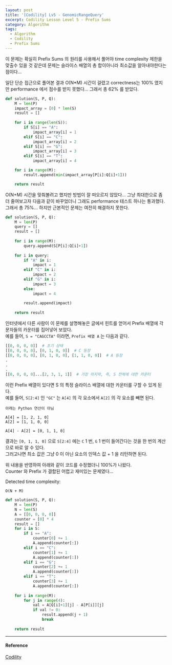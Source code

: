 ```yaml
---
layout: post
title: '[Codility] Lv5 - GenomicRangeQuery'
excerpt: Codility Lesson Level 5 - Prefix Sums
category: Algorithm
tags:
  - Algorithm
  - Codility
  - Prefix Sums
---
```


이 문제는 확실히 Prefix Sums 의 원리를 사용해서 풀어야 time complexity 제한을 맞출수 있을 것 같은데 문제는 슬라이스 배열의 총 합이아니라 최소값을 알아내야한다는 점이다...  

일단 단순 접근으로 풀어본 결과 O(N*M) 시간이 걸렸고 correctness는 100% 였지만 performance 에서 점수를 받지 못했다... 그래서 총 62% 를 받았다. 

```py
def solution(S, P, Q):
    M = len(P)
    impact_array = [0] * len(S)
    result = []
    
    for i in range(len(S)):
        if S[i] == "A":
            impact_array[i] = 1
        elif S[i] == "C":
            impact_array[i] = 2
        elif S[i] == "G":
            impact_array[i] = 3
        elif S[i] == "T":
            impact_array[i] = 4

    for i in range(M):
        result.append(min(impact_array[P[i]:Q[i]+1]))

    return result
```

O(N+M) 시간을 맞춰볼려고 했지만 방법이 잘 떠오르지 않았다... 그냥 최대한으로 좀 더 줄여보고자 다음과 같이 바꾸었더니 그래도 performance 테스트 하나는 통과했다.  
그래서 총 75%... 하지만 근본적인 문제는 여전히 해결하지 못한다.

```py
def solution(S, P, Q):
    M = len(P)
    query = []
    result = []
    
    for i in range(M):
        query.append(S[P[i]:Q[i]+1])
    
    for i in query:
        if "A" in i:
            impact = 1
        elif "C" in i:
            impact = 2
        elif "G" in i:
            impact = 3
        else:
            impact = 4
        
        result.append(impact)
        
    return result
```

인터넷에서 다른 사람이 이 문제를 설명해놓은 글에서 힌트를 얻어서 Prefix 배열에 각 문자들의 카운터를 집어넣어 보았다.  
예를 들어, `S = "CAGCCTA"` 이라면, `Prefix 배열 A` 는 다음과 같다.

```py
[[0, 0, 0, 0]]  # 초기 상태
[[0, 0, 0, 0], [0, 1, 0, 0]]  # C 등장
[[0, 0, 0, 0], [0, 1, 0, 0], [1, 1, 0, 0]]  # A 등장
.
.
.
[[0, 0, 0, 0]...[2, 3, 1, 1]]  # 가장 마지막, 즉, S 전체에 대한 카운터
```

이런 Prefix 배열이 있다면 S 의 특정 슬라이스 배열에 대한 카운터를 구할 수 있게 된다.  
예를 들어, `S[2:4]` 인 `"GC"` 는 `A[4]` 의 각 요소에서 `A[2]` 의 각 요소를 빼면 된다.  

```
아래는 Python 연산이 아님

A[4] = [1, 2, 1, 0]
A[2] = [1, 1, 0, 0]

A[4] - A[2] = [0, 1, 1, 0]
```

결과는 `[0, 1, 1, 0]` 으로 `S[2:4]` 에는 `C` 1 번, `G` 1 번이 들어간다는 것을 한 번의 계산으로 바로 알 수 있다.  
그러고나면 최소 값은 그냥 0 이 아닌 요소의 인덱스 값 + 1 을 리턴하면 된다.  

위 내용을 반영하여 아래와 같이 코드를 수정했더니 100%가 나왔다.  
Counter 와 Prefix 가 결합된 어렵고 재미있는 문제였다...

Detected time complexity:

```
O(N + M)
```

```py
def solution(S, P, Q):
    M = len(P)
    N = len(S)
    A = [[0, 0, 0, 0]]
    counter = [0] * 4
    result = []
    for i in S:
        if i == "A":
            counter[0] += 1
            A.append(counter[:])
        elif i == "C":
            counter[1] += 1
            A.append(counter[:])
        elif i == "G":
            counter[2] += 1
            A.append(counter[:])
        elif i == "T":
            counter[3] += 1
            A.append(counter[:])
    
    for i in range(M):
        for j in range(4):
            val = A[Q[i]+1][j] - A[P[i]][j]
            if val != 0:
                result.append(j + 1)
                break
    
    return result
```

- - -

#### Reference

[Codility](https://app.codility.com/programmers/lessons/5-prefix_sums/genomic_range_query/)
